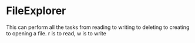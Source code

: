 # FileExplorer
This can perform all the tasks from reading to writing to deleting to creating to opening a file.
r is to read, w is to write